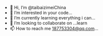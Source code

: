 - 👋 Hi, I’m @taibaizimeiChina
- 👀 I’m interested in your code...
- 🌱 I’m currently learning everything i can...
- 💞️ I’m looking to collaborate on ...learn
- 📫 How to reach me   187753304@qq.com...

<!---
taibaizimeiChina/taibaizimeiChina is a ✨ special ✨ repository because its `README.md` (this file) appears on your GitHub profile.
You can click the Preview link to take a look at your changes.
--->

